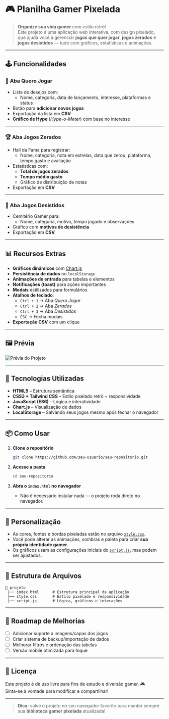 # 🎮 Planilha Gamer Pixelada

> **Organize sua vida gamer** com estilo retrô!  
> Este projeto é uma aplicação web interativa, com design pixelado, que ajuda você a gerenciar **jogos que quer jogar**, **jogos zerados** e **jogos desistidos** — tudo com gráficos, estatísticas e animações.

---

## 🕹 Funcionalidades

### 📜 **Aba Quero Jogar**
- Lista de desejos com:
  - Nome, categoria, data de lançamento, interesse, plataformas e status
- Botão para **adicionar novos jogos**
- Exportação da lista em **CSV**
- **Gráfico de Hype** (*Hype-o-Meter*) com base no interesse

---

### 🏆 **Aba Jogos Zerados**
- Hall da Fama para registrar:
  - Nome, categoria, nota em estrelas, data que zerou, plataforma, tempo gasto e avaliação
- Estatísticas com:
  - **Total de jogos zerados**
  - **Tempo médio gasto**
  - Gráfico de distribuição de notas
- Exportação em **CSV**

---

### 👻 **Aba Jogos Desistidos**
- Cemitério Gamer para:
  - Nome, categoria, motivo, tempo jogado e observações
- Gráfico com **motivos de desistência**
- Exportação em **CSV**

---

## 📊 Recursos Extras
- **Gráficos dinâmicos** com [Chart.js](https://www.chartjs.org/)
- **Persistência de dados** no `localStorage`
- **Animações de entrada** para tabelas e elementos
- **Notificações (toast)** para ações importantes
- **Modais** estilizados para formulários
- **Atalhos de teclado**:
  - `Ctrl + 1` → Aba *Quero Jogar*
  - `Ctrl + 2` → Aba *Zerados*
  - `Ctrl + 3` → Aba *Desistidos*
  - `ESC` → Fecha modais
- **Exportação CSV** com um clique

---

## 🖼 Prévia

![Prévia do Projeto](https://via.placeholder.com/1000x500.png?text=Preview+Planilha+Gamer+Pixelada)

---

## 🚀 Tecnologias Utilizadas

- **HTML5** – Estrutura semântica
- **CSS3 + Tailwind CSS** – Estilo pixelado retrô + responsividade
- **JavaScript (ES6)** – Lógica e interatividade
- **Chart.js** – Visualização de dados
- **LocalStorage** – Salvando seus jogos mesmo após fechar o navegador

---

## 📦 Como Usar

1. **Clone o repositório**
   ```bash
   git clone https://github.com/seu-usuario/seu-repositorio.git
   ```

2. **Acesse a pasta**
   ```bash
   cd seu-repositorio
   ```

3. **Abra o `index.html` no navegador**
   - Não é necessário instalar nada — o projeto roda direto no navegador.

---

## 🎨 Personalização

- As cores, fontes e bordas pixeladas estão no arquivo [`style.css`](style.css).
- Você pode alterar as animações, sombras e paleta para criar **sua própria identidade gamer**.
- Os gráficos usam as configurações iniciais do [`script.js`](script.js), mas podem ser ajustados.

---

## 💾 Estrutura de Arquivos

```plaintext
📂 projeto
 ├── index.html      # Estrutura principal da aplicação
 ├── style.css       # Estilo pixelado e responsividade
 ├── script.js       # Lógica, gráficos e interações
```

---

## 🏹 Roadmap de Melhorias
- [ ] Adicionar suporte a imagens/capas dos jogos
- [ ] Criar sistema de backup/importação de dados
- [ ] Melhorar filtros e ordenação das tabelas
- [ ] Versão mobile otimizada para toque

---

## 📜 Licença
Este projeto é de uso livre para fins de estudo e diversão gamer. 🎮  
Sinta-se à vontade para modificar e compartilhar!

---

> **Dica:** salve o projeto no seu navegador favorito para manter sempre sua **biblioteca gamer pixelada** atualizada!
